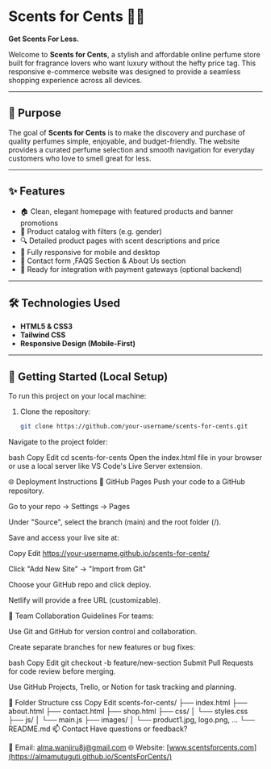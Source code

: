 # Scents for Cents 🌸💸  
**Get Scents For Less.**

Welcome to **Scents for Cents**, a stylish and affordable online perfume store built for fragrance lovers who want luxury without the hefty price tag. This responsive e-commerce website was designed to provide a seamless shopping experience across all devices.

---

## 🎯 Purpose

The goal of **Scents for Cents** is to make the discovery and purchase of quality perfumes simple, enjoyable, and budget-friendly. The website provides a curated perfume selection and  smooth navigation for everyday customers who love to smell great for less.

---

## ✨ Features

- 🏠 Clean, elegant homepage with featured products and banner promotions  
- 🧴 Product catalog with filters (e.g. gender)  
- 🔍 Detailed product pages with scent descriptions and price  
- 📱 Fully responsive for mobile and desktop  
- 📩 Contact form ,FAQS Section & About Us section  
- 🔐 Ready for integration with payment gateways (optional backend)

---

## 🛠️ Technologies Used

- **HTML5 & CSS3**
- **Tailwind CSS**
- **Responsive Design (Mobile-First)**


---

## 🚀 Getting Started (Local Setup)

To run this project on your local machine:

1. Clone the repository:
   ```bash
   git clone https://github.com/your-username/scents-for-cents.git
Navigate to the project folder:

bash
Copy
Edit
cd scents-for-cents
Open the index.html file in your browser or use a local server like VS Code's Live Server extension.

🌐 Deployment Instructions
🔸 GitHub Pages
Push your code to a GitHub repository.

Go to your repo → Settings → Pages

Under "Source", select the branch (main) and the root folder (/).

Save and access your live site at:


Copy
Edit
https://your-username.github.io/scents-for-cents/



Click "Add New Site" → "Import from Git"

Choose your GitHub repo and click deploy.

Netlify will provide a free URL (customizable).

👥 Team Collaboration Guidelines
For teams:

Use Git and GitHub for version control and collaboration.

Create separate branches for new features or bug fixes:

bash
Copy
Edit
git checkout -b feature/new-section
Submit Pull Requests for code review before merging.

Use GitHub Projects, Trello, or Notion for task tracking and planning.

📁 Folder Structure
css
Copy
Edit
scents-for-cents/
├── index.html
├── about.html
├── contact.html
├── shop.html
├── css/
│   └── styles.css
├── js/
│   └── main.js
├── images/
│   └── product1.jpg, logo.png, ...
└── README.md
📫 Contact
Have questions or feedback?

📧 Email: alma.wanjiru8j@gmail.com
🌐 Website: [www.scentsforcents.com](https://almamutuguti.github.io/ScentsForCents/)